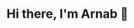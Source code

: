 # Hi there, I'm Arnab 👋

<!--
## About Me
I am a passionate NLP Data Scientist with a strong background in natural language processing, machine learning, and data visualization. I love turning text data into actionable insights and building models to solve real-world language-related problems.

- 🔭 I’m currently working on multiple generative AI use cases, multi-agent frameworks, Retrieval-Augmented Generation (RAG), and search problems
- 🌱 I’m currently learning advanced techniques in deep learning and reinforcement learning
- 👯 I’m looking to collaborate on NLP projects, open-source contributions, and research papers
- 🤔 I’m looking for help with optimizing multi-agent systems and improving search algorithms
- 💬 Ask me about NLP, machine learning, and data science
- 📫 How to reach me: [Email](mailto:arnab.khareh@gmail.com)
- 😄 Pronouns: [He/Him]

## Skills
- **Programming Languages:** Python, R, SQL
- **NLP Libraries:** NLTK, SpaCy, Hugging Face Transformers, LangChain, LangGraph, AutoGen, CrewAI, OpenAI
- **Machine Learning:** Scikit-learn, TensorFlow, Keras, PyTorch
- **Data Visualization:** Matplotlib, Seaborn, Plotly, Tableau

## GitHub Stats
<picture>
  <source
    srcset="https://github-readme-stats.vercel.app/api?username=arnabkhare-el&show_icons=true&theme=dark"
    media="(prefers-color-scheme: dark)"
  />
  <source
    srcset="https://github-readme-stats.vercel.app/api?username=arnabkhare-el&show_icons=true"
    media="(prefers-color-scheme: light), (prefers-color-scheme: no-preference)"
  />
  <img src="https://github-readme-stats.vercel.app/api?username=arnabkhare-el&show_icons=true" />
</picture>

## Connect with Me
- [LinkedIn](https://www.linkedin.com/in/kharearnab/)-->
